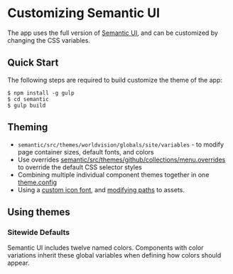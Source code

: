 # Customizing Semantic UI

The app uses the full version of [Semantic UI](http://semantic-ui.com/), and can be customized by changing
the CSS variables.

## Quick Start

The following steps are required to build customize the theme of the app:

```
$ npm install -g gulp
$ cd semantic
$ gulp build
```

## Theming

* `semantic/src/themes/worldvision/globals/site/variables` - to modify page container sizes, default fonts, and colors
* Use overrides [semantic/src/themes/github/collections/menu.overrides](https://github.com/Semantic-Org/example-github/blob/master/semantic/src/themes/github/collections/menu.overrides) to override the default CSS selector styles
* Combining multiple individual component themes together in one [theme.config](https://github.com/Semantic-Org/example-github/blob/master/semantic/src/theme.config)
* Using a [custom icon font](https://github.com/Semantic-Org/example-github/blob/master/semantic/src/themes/github/elements/icon.overrides), and [modifying paths](https://github.com/Semantic-Org/example-github/blob/master/semantic/src/themes/github/elements/icon.variables) to assets.

## Using themes

### Sitewide Defaults

Semantic UI includes twelve named colors. Components with color variations inherit these global variables when defining how colors should appear.


